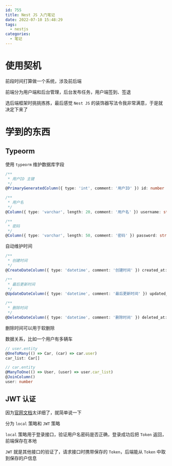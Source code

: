 ```yaml
---
id: 755
title: Nest JS 入门笔记
date: 2022-07-10 15:48:29
tags:
  - nestjs
categories:
  - 笔记
---
```


<!-- eslint-disable -->

# 使用契机

前段时间打算做一个系统，涉及前后端

前端分为用户端和后台管理，后台发布任务，用户端签到、签退

选后端框架时挑挑拣拣，最后感觉 `Nest JS` 的装饰器写法令我非常满意，于是就决定下来了

# 学到的东西

## Typeorm

使用 `typeorm` 维护数据库字段

```typescript
/**
 * 用户ID 主键
 */
@PrimaryGeneratedColumn({ type: 'int', comment: '用户ID' }) id: number

/**
 * 用户名
 */
@Column({ type: 'varchar', length: 20, comment: '用户名' }) username: string

/**
 * 密码
 */
@Column({ type: 'varchar', length: 50, comment: '密码' }) password: string
```

自动维护时间

```typescript
/**
 * 创建时间
 */
@CreateDateColumn({ type: 'datetime', comment: '创建时间' }) created_at: Date

/**
 * 最后更新时间
 */
@UpdateDateColumn({ type: 'datetime', comment: '最后更新时间' }) updated_at: Date

/**
 * 删除时间
 */
@DeleteDateColumn({ type: 'datetime', comment: '删除时间' }) deleted_at: Date
```

删除时间可以用于软删除

数据关系，比如一个用户有多辆车

```typescript
// user.entity
@OneToMany(() => Car, (car) => car.user)
car_list: Car[]

// car.entity
@ManyToOne(() => User, (user) => user.car_list)
@JoinColumn()
user: number
```

## JWT 认证

因为[官网文档](https://docs.nestjs.cn/9/security?id=%e8%ae%a4%e8%af%81%ef%bc%88authentication%ef%bc%89)太详细了，就简单说一下

分为 `local` 策略和 `JWT` 策略

`local` 策略用于登录接口，验证用户名密码是否正确，登录成功后把 `Token` 返回，前端保存在本地

`JWT` 就是其他接口的验证了，请求接口时携带保存的 `Token`，后端能从 `Token` 中取到保存的户信息
